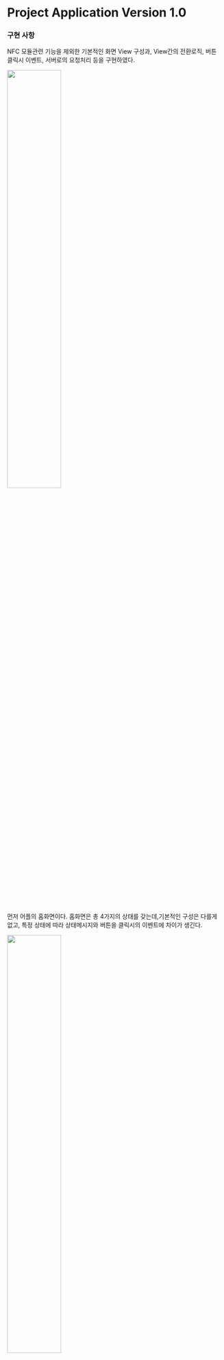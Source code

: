 # Project Application Version 1.0

### 구현 사항
<p>NFC 모듈관련 기능을 제외한 기본적인 화면 View 구성과, View간의 전환로직, 버튼 클릭시 이벤트, 서버로의 요청처리 등을 구현하였다.</p>

<img src="./image/AppIcon.jpg" width = 50% />


<p>먼저 어플의 홈화면이다. 홈화면은 총 4가지의 상태를 갖는데,기본적인 구성은 다를게 없고, 특정 상태에 따라 상태메시지와 버튼을 클릭시의 이벤트에 차이가 생긴다.</p>


<img src="./image/title1.png" width = 50% />
<p> 먼저 서버로부터 NFC 인증키를 전달받아서, 로컬영역에 NFC키와 인증 정보등을 보관하고 있는 상태이다. 이것이 "title1"이다. "title1"인 상태에서 인증키 폐기 버튼의 이벤트가 활성화되며, 중앙의 아이콘을 클릭하면, 인증키 정보가 조회 가능하다.</p>


<img src="./image/title2.jpg" width = 50% />
<p>두번째는 아직 NFC 인증키 요청자체를 시행하지 않아서 인증키를 보유하지 않고 있는 상태이다. titleNO는 "title2"이다.중앙 아이콘 클릭시에 NFC인증키 발급에 필요한 기본적인 인적사항들을 입력할 수 있는 View로 전환된다.</p>

<img src="./image/title3.jpg" width = 50% />
<p>세번째는 인증을 요청했지만, 네트워크 연결이 원활하지 않아서 요청처리 자체가 취소된 경우이다. 기본적으로 "title2"와 기능적인 면에선 차이가 없다. titleNo는 "title3"이다.</p>

<img src="./image/title4.jpg" width = 50% />
<p>네번째는 인증키 요청을 진행한 이후, 아직 관리자로부터 승인이 나지 않은 상태이다. titleNo는 "title4"이며, 중앙의 아이콘을 클릭시엔 서버로부터 인증여부를 확인하고, 인증이 완료된 상태라면 title1에서 확인가능한 인증키정보화면으로 전환되며, 이때, 로컬저장소 상에 AsyncStorage 상에 인증정보를 저장한다.(내부적으로 sqlite이용) 인증이 완료되지 않은 상태라면 (미구현)toast로 미승인 상태임을 확인할 수 있게 구현할것이다.</p>

<img src="./image/KeyReq.jpg" width = 50% />
<p>title화면은 기본적인 구성은 공유했지만, 인증 요청화면과 인증키 정보 확인 화면은 살짝 다른구성을 취한다. 먼저 인증키 발급 화면이다. title2,3 인상태에서 아이콘 클릭시 나타나며, TextInput 이가능한 컴포넌트가 나타난다. 이를 모두 기입하고 발급 버튼을 누르면, 버튼이벤트에 지정된 네트워크로 post형식으로 요청한다. 이과정에선 별도로 돌려받은 response 데이터를 저장할 필요는 없다.</p>

<img src="./image/KeyInfo.jpg" width = 50% />
<p>인증키 정보 확인 화면이다. 넘어오는 방법은 title1과 title4로부터 넘어올 수 있다. title1에선 이미 보유하여 메모리상에 로드되어있는 인증정보를 화면에 출력한다.
 title4에선 승인확인 요청의 응답으로 데이터가 넘어올 경우, response에서 nfc 인증사항등을 AsyncStorage로 로컬에 저장한다.</p>


 ### 코드 분석 및 유의사항

```javascript
import React, {Component} from 'react';
import {
  View,
  Text,
  Image,
  TextInput,        
  StyleSheet,
  TouchableOpacity, //☆
  AsyncStorage,     //☆
} from 'react-native';
import Axios from 'axios';//☆
```

<p>TouchableOpacity는 기존의 Button UI 컴포넌트를 대체하기 위해 사용되었다. Button으로 사용하게되면, 웹환경, ios환경, android 환경 모두에서 실행환경상 다루는 Button의 형태가 다양해진다. 그러므로 TOuchavleOpacity를 사용하여, 특정 영역 자체를 터치가 가능한 영역으로 만들어서 커스텀 button을 구현한다.</p>

<p>TextInput을 Axios는 웹서버로 http 요청을 작성하기 위한 모듈이다. 기본적으로 fetch라는 기능이 있지만, Axios가 더 사용하기 편리하다.</p>
 
<p>AsyncStorage는 사용자측에서 영구적으로 서비스를 이용하는동안 기록해야할 정보등을 저장하기 위한 기능을 제공하는 모듈이다.</p>

<p> 이것의 기원은 cookie, session이라 불리던 클라이언트의 정보, 혹은 연결정보등을 기록하는 텍스트파일이다. cookie와 session을 통해 자주 이용하는 사이트의 비밀번호나, 페이지 이동시의 로그인유지등을 이용할 수 있었다. 그러나 특정 파일형태로 기록되므로 보안에 취약하고, 용량제한이 있고, 텍스트 파일 형식이기 때문에, 프로그램에서 사용하기위해서 별도로 텍스트를 분할하여 메모리에 변수로 로드해야했다.
</p>

<P>이를 보완하고자 나온 개념이 HTML5 모던웹에서 기본기능으로 제공하는 LocalStorage이다. 기본적으로 역할은 cookie, session과 같지만, 용량의 허용범위가 더 크며, 딕셔너리  형태이므로, key값만 입력하면 원하는 데이터를 간편하게 로드하고 저장할 수 있다. 웹브라우저 차원에서 관리되며, 웹브라우저만이 사용가능한 일종의 DB 인셈이다.</P>

<p>리액트에서 이를 리액트 네이티브에서 LocalStorage 사용법 그대로 사용하기 위해 만든 개념이 AsyncStorage이다. 사용법은 LocalStorage와 거의 동일하며, 단지 네이티브 코드상에선 Anodroid는 sqlite, ios는 ios자체의 dictionary 타입의 파일을 이용한다. 사용법은 다음과 같다.</p>

```javascript
    AsyncStorage.setItem("등록할 단일 문자열 키값", 등록할 문자열 데이터);
    AsyncStorage.getItem("불러올 단일 문자열 키값");

    AsyncStorage.getItem("등록할 json데이터 키값",JSON.stringify(등록할 Json데이터));

    const b = AsyncStorage.getItem("json데이터");
    console.log(typeof b);
    //string

    const c = JSON.parse(b);
    console.log(typeof c);
    //json 객체

    const a = AsyncStorage.getAllKeys();
    //저장된 모든 데이터
    console.log(typeof a);
    //배열

    AsyncStorage.remoceItem("삭제할 키값");

```

<p>getAllkeys 명령을 통해 모든 키값을 불러올수는 있지만, 여러개의 데이터를 한번에 저장하기위해선 오로지 json으로만 가능하며 json을 하나의 단일 문자열화해서 하나의 key:value 쌍으로 저장가능하다.</p>

```javascript
  state = {
    //상태관련자들
    isLoading:true,//사용자 정보가 AsyncStorage에 있는지 없는지에 따라 타이틀화면이 결정되기 이전 로딩 화면출력
    isTitle:false, //로딩이 완료된 이후에 title화면으로 전환하기 위한 state
    isSent:null,
    isNfc:null,    //Nfc가 있다면 Key 정보조회, Nfc가 없으면 Key 발급기능 으로 결정
		titleNo:null,  //인증키가 있는지, 없는지, 실패했는지
    
    //Text Input 변수들
    name:"",       //TextInput에 입력하는 값을 저장.
    age:"",
    phone:"",
    email:"",
    company:"",

    //키발급 요청,실패
    error:null,      
    response:null,
    
    userInfo:{
      id:"",
      name:"",
      age:"",
      email:"",
      nfcKey:"",
      company:"",
    }, //발급성공시 응답으로 넘어온 데이터를 저장.
                   //이미 발급을 받은상태라면 앱 실행시 asyncStorage에서 로드
    nfcText:"",
	};
```
<p>별도 설명 생략</p>

```javascript
    //클래스 내부 메서드
  constructor(){
    super();
  }
  
  componentDidMount(){//loading화면으로 render가 진행된 이후부터, 키발급유무에 따라 title화면을 결정
    this.loadDatafromAsyncStorage();//AsyncStorage를 조회해서 타이틀화면결정하기위한 지정메서드
  }
```

#### 컴포넌트 생명주기

<p>

    컴포넌트 생성시
    최초화면 출력까지
    constructor -> 초기화
    componentWillMount -> render 이전
    render ->          -> 그리기
    componentDidMout   -> render 이후

    componentWillReciveProps -> props 변화 감지
    shouldComponentUpdate -> 여기서턴 state 변화가 감지시 일어나는부분, 이때, 변경된 state와 props에 의해 View에 변경점이 있을경우에만 다음단계 진행.

    ComponenWillUpdate -> ViewUpdate 진행이전 데이터 전처리

    render() -> 그림

    ComponentDidUpdate -> render 이후

    ComponentWillumount -> 컴포넌트가 더이상 렌더링되지 않을경우 
                        즉 사용된 모듈을 안전하게 종료실.

</p>


```javascript
 loadDatafromAsyncStorage = async () => {

    const userInfo = await AsyncStorage.getItem("userInf"); //"userInf"라는 키값으로 사용자정보를 로드
    const isSent = await AsyncStorage.getItem("isSent");//null이면 보낸적없고, true면 보낸거고, false면 보내서 이미 처리된거.

    console.log("User Infomation",userInfo);
    
    if (userInfo == null){   //userInf가 없으면
      if(isSent == null){
        this.setState({
          titleNo:"title2",   //키발급을 위한 2번타이틀화면으로 실행
          isLoading:false,    //로딩화면은 종료
          isTitle:true,       //타이틀화면으로 전환
          isNfc:false,        //userInf가 없기때문에 isNfc는 false
        });
      }else if (isSent == "true"){
        this.setState({
          titleNo:"title4",   //키발급을 위한 2번타이틀화면으로 실행
          isLoading:false,    //로딩화면은 종료
          isTitle:true,       //타이틀화면으로 전환
          isNfc:false,        //userInf가 없기때문에 isNfc는 false
        });
      }
      return false;
    }else{
      this.setState({//userInf가 있으면
        userInfo:JSON.parse(userInfo),//
        titleNo:"title1",       //키확인을 위한 1번타이틀화면으로 실행
        isLoading:false,        //로딩화면은 종료
        isTitle:true,           //타이틀화면으로 전환
        isNfc:true,             //userInf가 있기때문에 inNfc는 true
      });
      return true;
    }
  }  
```
<p>최초화면인 loading화면을 렌더링한 이후에, 타이틀화면을 어떤것으로 결정하는 메서드이다. 키값을 보유중이면 1번화면, 미보유중인데 신청을 한상태라면 4번화면, 미보유중이고 미신청상태면 2번화면이된다. asnycStorage 이름을 봐서 알듯이 비동기 함수이므로, 해당메서드를 async로 정의해야한다.</p>

```javascript
      _title = async () => {    //키확인 View에서 "확인"버튼을 눌러서 다시 타이틀로 전환하기 위한 메서드
   this.setState({
       isTitle:true,
    });
	}
```
<p>키 확인 화면에서 다시 타이틀화면으로 전환하기 위한 메서드</p>

```javascript
     _KeyReqServ = async () =>{//키 발급 화면에서 "발 급" 버튼을 눌러서 발급절차를 위한 메서드
    await Axios.post("http://192.168.1.50:5000/getSquare1",{ //post 방식으로 요청
      "number":5,//임시
      //name:this.state.name,
      //age:this.state.age,
      //phone:this.state.phone,
      //email:this.state.email,
      //company:this.state.company,
    })
    .then(response=>{
      this.setState({
        response:response["data"]["answer"],   
        isTitle:true,     
        isNfc:false,
        titleNo:"title4",
        //name:"",
        //age:"",
        //phone:"",
        //email:"",
        //company:"",
      });
      AsyncStorage.setItem("isSent","true");
        //이걸해야 , 승인대기 상태에서 종료된이후 재시작해도 승인대기를 유지한다.
    })
    .catch(error=>{           //에러시
      console.log("error :", error);  //출력
      this.setState({
        error:error,        //에러 저장. 3번 화면에 출력예정.
        titleNo:"title3",   //에러시 title View
        isTitle:true,       //타이틀로전환
        name:"",          //TextInput 입력값들 초기화
        age:"",
        phone:"",
        email:"",
        company:"",
      })
    })
	}
```
<p>키 발급화면에서, 발급버튼을 눌렀을때이다.서버의 요청 url을 보내며, 요청수리를 했을경우 .then이 실행되어 승인대기 상태인 title 4로 만들고, 요청이 실패하면 title3 가된다.</p>

```javascript
isKeyReqAccept = async () => {
    await Axios.post("http://192.168.1.50:5000/getSquare2",{
      "number":6,
    })
    .then(response=>{
      if(response["data"]["answer"] == 36){
       //var userInf = response["answer"] 
       //이렇게 지정하지말고, 서버로 넘겨받은 response에서 추출해야한다.
       var userInf = {   
         id:"admin",
         name:"이경호",//현재는 내가 입력한걸 하고있는데, 실제론 어차피 서버에서 전달됨. 지금은 테스트를 위함이고,그래서 껐다켠상태에서 승인대기화면에서 이게 null이어도 상관없ㅇ므

         phone:"01054414445",
         email:"purplight2m@gmail.com",
         company:"Company 1",
         nfcKey:"00000000000000000000000000000000000000000000001234",
       }
      
        AsyncStorage.setItem("userInf",JSON.stringify(userInf));
        AsyncStorage.removeItem("isSent");
        this.setState({     
          response:response,
          isTitle:false,     
          isNfc:true,
          titleNo:"title1",
          userInfo:userInf,
          name:"",     
          age:"",
          phone:"",
          email:"",
          company:"",
          nfcText:"승인 되었습니다!!"
        });
      }
    })
    .catch(error=>{           //에러시
      console.log("error :", error);  //출력
      this.setState({
        titleNo:"title4",   //에러시 title View
        isTitle:true,       //타이틀로전환
        // name:"",          //TextInput 입력값들 초기화
        // age:"",
        // phone:"",
        // email:"",
        // company:"",
      });
      titleCases["title4"].title = ""
    });
  }
```
<p> 4번화면에서 요청 승인상태를 확인하기 위한 메서드이다. 서버의 승인확인 url로 요청을하며,  성공시에 key정보를 받아들여 asyncstorage에 저장한다. 실패시엔 toast 메시지로 미승인상태임을 출력하는 기능을 구현할것이다.
</p>

```javascript
 render(){
    
    return(
    <View style={styles.container}>
      <View style={styles.header}>
			<Text style={styles.headerText}>NFC KEY</Text>
			<View style={styles.headerBtn}>
        <TouchableOpacity 
        style={{alignItems:"center"}}
        onPress={(this.state.isTitle && this.state.titleNo=="title1")? (async () => {
          this.setState({
            isNfc:false,
            isTitle:true,
            titleNo:"title2",
            // name:"",          //TextInput 입력값들 초기화
            // age:"",
            // phone:"",
            // email:"",
            // company:"",
          });  
          await AsyncStorage.removeItem("userInf");

        }):(null)}>
          <Image source={require("./image/trash.png")}/>
          <Text style={{color:"purple"}}>인증키 폐기</Text>
        </TouchableOpacity>
			</View>
		</View>                 
    {this.state.isLoading?(
    <View style={styles.body}>
      <View style={styles.upper}>
      </View>
      <View style={styles.lower}>
        <Text>is Loading</Text>
      </View>
    </View>
    ): (this.state.isTitle? (
      <View style={styles.body}>
        <View style={styles.upper}>
          {this.state.titleNo=="title4"?
          <TouchableOpacity 
            style={titleCases[this.state.titleNo].BtnStyle}
            onPress={()=>{this.isKeyReqAccept()}}>
            <Image source={titleCases[this.state.titleNo]["imageSrc"]}/>
          </TouchableOpacity>
          :
          <TouchableOpacity 
            style={titleCases[this.state.titleNo].BtnStyle}
            onPress={()=>{this.setState({isTitle:false, nfcText:"인증키를 보유중입니다."})}}>
            <Image source={titleCases[this.state.titleNo]["imageSrc"]}/>
          </TouchableOpacity>
          }
        </View>
        <View style={styles.lower}>
          <Text style={styles.titleText}>
            {titleCases[this.state.titleNo].title}
          </Text>
        </View>  
      </View>
        ):(this.state.isNfc?(
      <View style={styles.body}>
        <View style={styles.upper}>
          <View style={styles.left}>			
            <Text style={styles.infoText}>ID</Text>
            <Text style={styles.infoText}>이름</Text>
            <Text style={styles.infoText}>Phone</Text>
            <Text style={styles.infoText}>Email</Text>
            <Text style={styles.infoText}>소속</Text>
            <Text style={styles.infoText}>인증키</Text>
          </View>
          <View style={styles.right}>
            <Text style={styles.infoText}>{this.state.userInfo["id"]}</Text>
            <Text style={styles.infoText}>{this.state.userInfo["name"]}</Text>
            <Text style={styles.infoText}>{this.state.userInfo["phone"]}</Text>
            <Text style={styles.infoText}>{this.state.userInfo["email"]}</Text>
            <Text style={styles.infoText}>{this.state.userInfo["company"]}</Text>
            <Text style={styles.infoText}>{this.state.nfcText}</Text>
          </View>
        </View>
        <View style={styles.lower}>
          <TouchableOpacity onPress={this._title} style={styles.confirmBtn} >
            <Text style={{color:"magenta"}}>
              {"확 인"}
            </Text>
          </TouchableOpacity>
        </View>
      </View>
        ):(
      <View style={styles.body}>
        <View style={styles.upper}>
          <View style={styles.left}>			
            <Text style={styles.infoText}>이름</Text>
            <Text style={styles.infoText}>나이</Text>
            <Text style={styles.infoText}>Phone</Text>
            <Text style={styles.infoText}>Email</Text>
            <Text style={styles.infoText}>소속</Text>
          </View>
          <View style={styles.right}>
            <TextInput style={styles.inputText} onChangeText={text=>{this.setState({name:text});}}
            placeholder="ex) 홍길동"
            value={this.state.name}/>
            <TextInput style={styles.inputText} onChangeText={text=>{this.setState({age:text});}}
            placeholder="ex) 15"
            value={this.state.age}/>
            <TextInput style={styles.inputText} onChangeText={text=>{this.setState({phone:text});}}
            placeholder="ex) 01012345678"
            value={this.state.phone}/>
            <TextInput style={styles.inputText} onChangeText={text=>{this.setState({email:text});}} 
            placeholder="ex) email@example.com"
            value={this.state.email}/>
            <TextInput style={styles.inputText} onChangeText={text=>{this.setState({company:text});}} 
            placeholder="ex) 3"
            value={this.state.company}/>
          </View>
        </View>
        <View style={styles.lower}>
          <TouchableOpacity onPress={this._KeyReqServ} style={styles.confirmBtn} >
            <Text style={{color:"magenta"}}>
              {"발급요청"}
            </Text>
          </TouchableOpacity>
        </View>
      </View>
      )))}
   
    </View>
    );
  }
}
```
<p>실제 화면구성을 위한 render 이다.</p>

```javascript

const styles = StyleSheet.create({
	container:{
		backgroundColor:"#FF80FF",
    flexDirection:"column",
    flex:1,
    padding: 11,
	},
	header:{
    flex:1,
    flexDirection:"row",
		alignContent:"center",
	},
	headerText:{
    flex:2,
    color:"white",
    fontSize:30,
    fontWeight:"bold",
    fontFamily:"times",
    justifyContent:"center",
  },
  headerBtn:{
    flex:2,
    color:"#999922",
    padding:10,
    alignItems:"flex-end",
    justifyContent:"center",
  },
	body:{
    flex:10,
    flexDirection:"column",
    backgroundColor:"white",
    borderRadius:10,
	},
	upper:{
		flex:4,
    flexDirection:"row",
    justifyContent:"center",//수직정렬
    alignItems:"center",
  },
	lower:{
    flex:1,
    alignItems:"center",
  },
  titleText:{
    fontSize:23,
  },
	left:{
    flex:1,
    justifyContent:"center",//수직정렬
    alignItems:"center",
	},
	right:{
    flex:2,
    justifyContent:"center",//수직정렬
    alignItems:"center",
  },
  infoText:{
    margin : 12,
    fontSize : 20,
    fontWeight: "bold",
    color:"purple",
  },
  inputText:{
    backgroundColor:"#f7f7f7",
    width:"80%",
    marginTop:5,
    marginBottom:5,
    paddingTop:5,
    paddingBottom:5,
  },
	titleBtn1:{
    flex:1,
    marginStart:"30%",
    marginEnd:"30%",
    height : "40%",
    justifyContent:"center",//수직정렬
    alignItems:"center",
    //backgroundColor : "blue",

	},
	titleBtn2:{
    flex:1,
    width:"40%",
    height : "40%",
    justifyContent:"center",//수직정렬
    alignItems:"center",
    //backgroundColor : "gray",
	},
	titleBtn3:{
    flex:1,
    width:"40%",
    height : "40%",
    justifyContent:"center",//수직정렬
    alignItems:"center",
    //backgroundColor : "red",
  },
  titleBtn4:{
    flex:1,
    width:"40%",
    height : "40%",
    justifyContent:"center",//수직정렬
    alignItems:"center",
    //backgroundColor : "red",
  },
  confirmBtn:{
    backgroundColor:"#ffccaa",
    padding:30,
    borderRadius:20,
    borderColor:"#FFbfFF",
    borderWidth:3,
    borderStyle:"solid",
  }
});

const titleCases = {
	title1:{
  	BtnStyle : styles.titleBtn1,
    title:"인증키를 보유중입니다",
    imageSrc:require("./image/Nfc.png"),
	},
	title2:{
    BtnStyle : styles.titleBtn2,
    title:"인증키를 발급해 주세요.",
    imageSrc:require("./image/noNfc.png"),
	},
	title3:{	
    BtnStyle : styles.titleBtn3,
    title:"인증키 발급에 실패했습니다.",
    imageSrc:require("./image/failNfc.png"),
  },
  title4:{	
    BtnStyle : styles.titleBtn4,
    title:"승인 대기중입니다.",
    imageSrc:require("./image/waitNfc.png"),
  },
};
```

<p>css를 대신할 styleSheet와 title화면을 결정할 titlecases 이다.</p>

